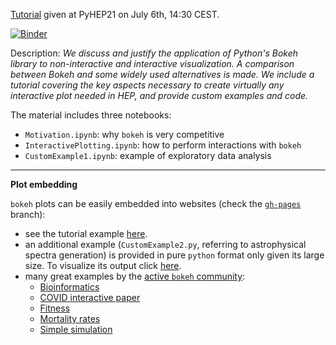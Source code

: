 [Tutorial](https://indico.cern.ch/event/1019958/contributions/4420290/) given at PyHEP21 on July 6th, 14:30 CEST.

[![Binder](https://mybinder.org/badge_logo.svg)](https://mybinder.org/v2/gh/b-fontana/PyHEP21BokehPresentation/HEAD?urlpath=lab/tree/Motivation.ipynb)

<!---  # [![Binder](https://mybinder.org/badge_logo.svg)](https://mybinder.org/v2/gh/b-fontana/PyHEP21BokehPresentation/HEAD) --->

Description: *We discuss and justify the application of Python's Bokeh library to non-interactive and interactive visualization. A comparison between Bokeh and some widely used alternatives is made. We include a tutorial covering the key aspects necessary to create virtually any interactive plot needed in HEP, and provide custom examples and code.*

The material includes three notebooks:
- ```Motivation.ipynb```: why ```bokeh``` is very competitive
- ```InteractivePlotting.ipynb```: how to perform interactions with ```bokeh```
- ```CustomExample1.ipynb```: example of exploratory data analysis

-------

**Plot embedding**

```bokeh``` plots can be easily embedded into websites (check the [```gh-pages```](https://github.com/b-fontana/PyHEP21BokehPresentation/tree/gh-pages) branch):

 - see the tutorial example [here](https://b-fontana.github.io/PyHEP21BokehPresentation/ExploreData/).
 - an additional example (```CustomExample2.py```, referring to astrophysical spectra generation) is provided in pure ```python``` format only given its large size. To visualize its output click [here](https://b-fontana.github.io/PyHEP21BokehPresentation/SpectraGeneration/).
 - many great examples by the [active ```bokeh``` community](https://discourse.bokeh.org/):
     - [Bioinformatics](https://pirovc.github.io/grimer-reports/others/placenta_wgs.html)
     - [COVID interactive paper](https://jacob-barhak.github.io/COVID19_Ensemble_2021.html)
     - [Fitness](https://hnagib.com/)
     - [Mortality rates](https://cjdixon.s3-ap-southeast-2.amazonaws.com/bokeh/mortality_rates.html)
     - [Simple simulation](https://polyas-urn.herokuapp.com/app)